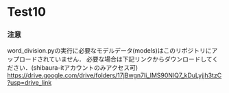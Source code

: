 ﻿# Test10

 ### 注意
 word_division.pyの実行に必要なモデルデータ(models)はこのリポジトリにアップロードされていません．
 必要な場合は下記リンクからダウンロードしてください．(shibaura-itアカウントのみアクセス可)
https://drive.google.com/drive/folders/17jBwgn7li_IMS90NlQ7_kDuLyjjh3tzC?usp=drive_link 
